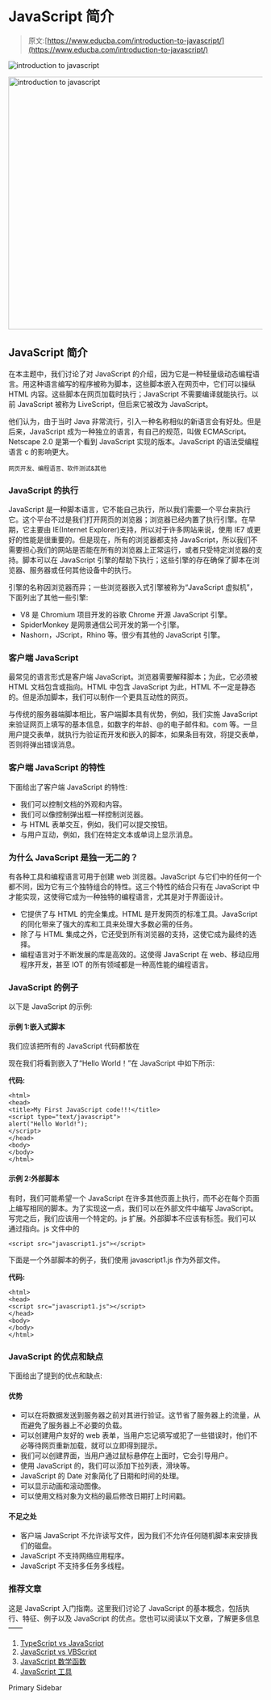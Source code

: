 # JavaScript 简介

> 原文:[https://www.educba.com/introduction-to-javascript/](https://www.educba.com/introduction-to-javascript/)

![introduction to javascript](../Images/3aa5bbb5ede43f95d52d8a900858bf50.png)

<noscript><img class="alignnone size-full wp-image-202529" src="../Images/3aa5bbb5ede43f95d52d8a900858bf50.png" alt="introduction to javascript" width="900" height="500" data-original-src="https://cdn.educba.com/academy/wp-content/uploads/2019/03/introduction-to-javascript.png"/></noscript>

## JavaScript 简介

在本主题中，我们讨论了对 JavaScript 的介绍，因为它是一种轻量级动态编程语言。用这种语言编写的程序被称为脚本，这些脚本嵌入在网页中，它们可以操纵 HTML 内容。这些脚本在网页加载时执行；JavaScript 不需要编译就能执行。以前 JavaScript 被称为 LiveScript，但后来它被改为 JavaScript。

他们认为，由于当时 Java 非常流行，引入一种名称相似的新语言会有好处。但是后来，JavaScript 成为一种独立的语言，有自己的规范，叫做 ECMAScript。Netscape 2.0 是第一个看到 JavaScript 实现的版本。JavaScript 的语法受编程语言 c 的影响更大。

<small>网页开发、编程语言、软件测试&其他</small>

### JavaScript 的执行

JavaScript 是一种脚本语言，它不能自己执行，所以我们需要一个平台来执行它。这个平台不过是我们打开网页的浏览器；浏览器已经内置了执行引擎。在早期，它主要由 IE(Internet Explorer)支持，所以对于许多网站来说，使用 IE7 或更好的性能是很重要的。但是现在，所有的浏览器都支持 JavaScript，所以我们不需要担心我们的网站是否能在所有的浏览器上正常运行，或者只受特定浏览器的支持。脚本可以在 JavaScript 引擎的帮助下执行；这些引擎的存在确保了脚本在浏览器、服务器或任何其他设备中的执行。

引擎的名称因浏览器而异；一些浏览器嵌入式引擎被称为“JavaScript 虚拟机”，下面列出了其他一些引擎:

*   V8 是 Chromium 项目开发的谷歌 Chrome 开源 JavaScript 引擎。
*   SpiderMonkey 是网景通信公司开发的第一个引擎。
*   Nashorn，JScript，Rhino 等。很少有其他的 JavaScript 引擎。

### 客户端 JavaScript

最常见的语言形式是客户端 JavaScript。浏览器需要解释脚本；为此，它必须被 HTML 文档包含或指向。HTML 中包含 JavaScript 为此，HTML 不一定是静态的。但是添加脚本，我们可以制作一个更具互动性的网页。

与传统的服务器端脚本相比，客户端脚本具有优势，例如，我们实施 JavaScript 来验证网页上填写的基本信息，如数字的年龄、@的电子邮件和。com 等。一旦用户提交表单，就执行为验证而开发和嵌入的脚本，如果条目有效，将提交表单，否则将弹出错误消息。

### 客户端 JavaScript 的特性

下面给出了客户端 JavaScript 的特性:

*   我们可以控制文档的外观和内容。
*   我们可以像控制弹出框一样控制浏览器。
*   与 HTML 表单交互，例如，我们可以提交按钮。
*   与用户互动，例如，我们在特定文本或单词上显示消息。

### 为什么 JavaScript 是独一无二的？

有各种工具和编程语言可用于创建 web 浏览器。JavaScript 与它们中的任何一个都不同，因为它有三个独特组合的特性。这三个特性的结合只有在 JavaScript 中才能实现，这使得它成为一种独特的编程语言，尤其是对于界面设计。

*   它提供了与 HTML 的完全集成。HTML 是开发网页的标准工具。JavaScript 的同化带来了强大的库和工具来处理大多数必需的任务。
*   除了与 HTML 集成之外，它还受到所有浏览器的支持，这使它成为最终的选择。
*   编程语言对于不断发展的库是高效的。这使得 JavaScript 在 web、移动应用程序开发，甚至 IOT 的所有领域都是一种高性能的编程语言。

### JavaScript 的例子

以下是 JavaScript 的示例:

#### 示例 1:嵌入式脚本

我们应该把所有的 JavaScript 代码都放在 

现在我们将看到嵌入了“Hello World！”在 JavaScript 中如下所示:

**代码:**

```
<html>
<head>
<title>My First JavaScript code!!!</title>
<script type="text/javascript">
alert("Hello World!");
</script>
</head>
<body>
</body>
</html>
```

#### 示例 2:外部脚本

有时，我们可能希望一个 JavaScript 在许多其他页面上执行，而不必在每个页面上编写相同的脚本。为了实现这一点，我们可以在外部文件中编写 JavaScript。写完之后，我们应该用一个特定的。js 扩展。外部脚本不应该有标签。我们可以通过指向。js 文件中的

```
<script src="javascript1.js"></script>
```

下面是一个外部脚本的例子，我们使用 javascript1.js 作为外部文件。

**代码:**

```
<html>
<head>
<script src="javascript1.js"></script>
</head>
<body>
</body>
</html>
```

### JavaScript 的优点和缺点

下面给出了提到的优点和缺点:

#### 优势

*   可以在将数据发送到服务器之前对其进行验证。这节省了服务器上的流量，从而避免了服务器上不必要的负载。
*   可以创建用户友好的 web 表单，当用户忘记填写或犯了一些错误时，他们不必等待网页重新加载，就可以立即得到提示。
*   我们可以创建界面，当用户通过鼠标悬停在上面时，它会引导用户。
*   使用 JavaScript 的，我们可以添加下拉列表，滑块等。
*   JavaScript 的 Date 对象简化了日期和时间的处理。
*   可以显示动画和滚动图像。
*   可以使用文档对象为文档的最后修改日期打上时间戳。

#### 不足之处

*   客户端 JavaScript 不允许读写文件，因为我们不允许任何随机脚本来安排我们的磁盘。
*   JavaScript 不支持网络应用程序。
*   JavaScript 不支持多任务多线程。

### 推荐文章

这是 JavaScript 入门指南。这里我们讨论了 JavaScript 的基本概念，包括执行、特征、例子以及 JavaScript 的优点。您也可以阅读以下文章，了解更多信息——

1.  [TypeScript vs JavaScript](https://www.educba.com/typescript-vs-javascript/)
2.  [JavaScript vs VBScript](https://www.educba.com/javascript-vs-vbscript/)
3.  [JavaScript 数学函数](https://www.educba.com/javascript-math-functions/)
4.  [JavaScript 工具](https://www.educba.com/javascript-tools/)

<footer class="entry-footer">

<aside class="sidebar sidebar-primary widget-area" role="complementary" aria-label="Primary Sidebar">Primary Sidebar</aside>

</footer>